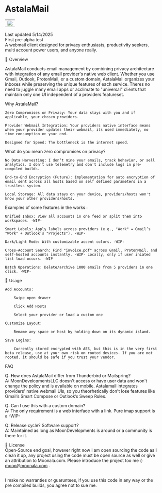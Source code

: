 # AstalaMail 
<table>
  <tr>
    <td>
      <img src="https://assets.zyrosite.com/cdn-cgi/image/format=auto,w=140,h=345,fit=crop/m5KMD6loVNFzveb4/mailnala-main-screenshot-Y4LDW5DE8gHW3JJg.png">
    </td>
  </tr>
</table>

Last updated 5/14/2025 <br> First pre-alpha test<br>
A webmail client designed for privacy enthusiasts, productivity seekers, multi account power users, and anyone really.

🌟 Overview

AstalaMail conducts email management by combining privacy architecture with integration of any email provider's native web client. Whether you use Gmail, Outlook, ProtonMail, or a custom domain, AstalaMail organizes your inboxes while preserving the unique features of each service. Theres no need to juggle many email apps or acclimate to "universal" clients that maintain only one UI independent of a providers featureset.

Why AstalaMail?

    Zero Compromises on Privacy: Your data stays with you and if applicable, your chosen providers.

    Provider Webmail Integration: Your providers native interface means when your provider updates their webmail, its used immediately, no time consumption on your end.

    Designed for Speed: The bottleneck is the internet speed.

What do you mean zero compromises on privacy?

    No Data Harvesting: I don’t mine your emails, track behavior, or sell analytics. I don't use telemetry and don't include logs in pre-compiled builds.

    End-to-End Encryption (Future): Implementation for auto encryption of email sent across all hosts based on self defined parameters in a trustless system.

    Local Storage: All data stays on your device, providers/hosts won't know your other providers/hosts.

Examples of some features in the works : 

    Unified Inbox: View all accounts in one feed or split them into workspaces. -WIP-

    Smart Labels: Apply labels across providers (e.g., "Work" = Gmail’s "Work" + Outlook’s "Projects"). -WIP-

    Dark/Light Mode: With customizable accent colors. -WIP-
    
    Cross-Account Search: Find "invoice.pdf" across Gmail, ProtonMail, and self-hosted accounts instantly. -WIP- Locally, only if user iniated list load occurs. -WIP

    Batch Operations: Delete/archive 1000 emails from 5 providers in one click. -WIP-

📖 Usage

    Add Accounts:

        Swipe open drawer
        
        Click Add Hosts

        Select your provider or load a custom one

    Customize Layout:
        
        Rename any space or host by holding down on its dynamic island.

    Save Logins:

        Currently stored encrypted with AES, but this is in the very first beta release, use at your own risk on rooted devices. If you are not rooted, it should be safe if you trust your vendor.


FAQ

Q: How does AstalaMail differ from Thunderbird or Mailspring? <br>
A: MoonDevelopmentsLLC doesn't access or have user data and won't change the policy and is available on mobile. Astalamail integrates providers' native webmail UIs, so you theorhetically don't lose features like Gmail’s Smart Compose or Outlook’s Sweep Rules. 

Q: Can I use this with a custom domain?<br>
A: The only requirement is a web interface with a link. Pure imap support is a -WIP-

Q: Release cycle? Software support? <br>
A: Maintained as long as MoonDevelopments is around or a community is there for it. 

📜 License <br>
Open-Source end goal, however right now I am open sourcing the code as I clean it up, any project using the code must be open source as well or give an attribution to Moonala.com. Please introduce the project too me :) moon@moonala.com . 



<br> I make no warranties or guaruntees, if you use this code in any way or the pre compiled builds, you agree not to sue me.

